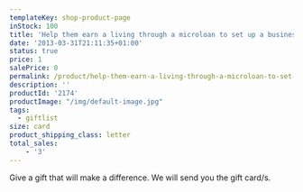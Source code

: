 ```yaml
---
templateKey: shop-product-page
inStock: 100
title: 'Help them earn a living through a microloan to set up a business'
date: '2013-03-31T21:11:35+01:00'
status: true
price: 1
salePrice: 0
permalink: /product/help-them-earn-a-living-through-a-microloan-to-set-up-a-business
description: ''
productId: '2174'
productImage: "/img/default-image.jpg"
tags:
  - giftlist
size: card
product_shipping_class: letter
total_sales:
    - '3'
---
```

Give a gift that will make a difference. We will send you the gift card/s.